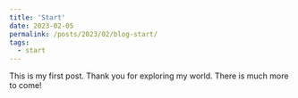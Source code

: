 ```yaml
---
title: 'Start'
date: 2023-02-05
permalink: /posts/2023/02/blog-start/
tags:
  - start
---
```


This is my first post. Thank you for exploring my world. There is much more to come!
